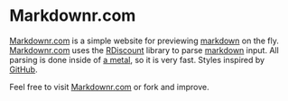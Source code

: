 # Markdownr.com

[Markdownr.com][] is a simple website for previewing [markdown][] on the fly. [Markdownr.com][] uses the [RDiscount][] library to parse [markdown][] input. All parsing is done inside of [a metal][], so it is very fast. Styles inspired by [GitHub][].

Feel free to visit [Markdownr.com][] or fork and improve.

[Markdownr.com]: http://markdownr.com
[markdown]: http://daringfireball.net/projects/markdown
[RDiscount]: http://github.com/rtomayko/rdiscount
[a metal]:https://github.com/samsoffes/markdownr.com/blob/master/app/metal/process_markdown.rb
[GitHub]: http://github.com
